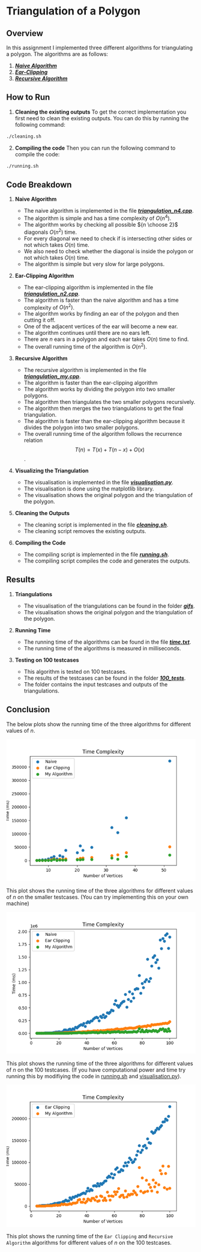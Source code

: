 # Triangulation of a Polygon

## Overview

In this assignment I implemented three different algorithms for triangulating a polygon. The algorithms are as follows:
1. ***[Naive Algorithm](triangulation_n4.cpp)***
2. ***[Ear-Clipping](triangulation_n2.cpp)***
3. ***[Recursive Algorithm](triangulation_my.cpp)***

## How to Run
1. **Cleaning the existing outputs**
To get the correct implementation you first need to clean the existing outputs. You can do this by running the following command:
```bash
./cleaning.sh
```

2. **Compiling the code** 
Then you can run the following command to compile the code:
```bash
./running.sh
```

## Code Breakdown
1. **Naive Algorithm**
    * The naive algorithm is implemented in the file ***[triangulation_n4.cpp](triangulation_n4.cpp)***.
    * The algorithm is simple and has a time complexity of $O(n^4)$. 
    * The algorithm works by checking all possible ${n \choose 2}$ diagonals $O(n^2)$ time.
    * For every diagonal we need to check if is intersecting other sides or not which takes $O(n)$ time.
    * We also need to check whether the diagonal is inside the polygon or not which takes $O(n)$ time.
    * The algorithm is simple but very slow for large polygons.


2. **Ear-Clipping Algorithm**
    * The ear-clipping algorithm is implemented in the file ***[triangulation_n2.cpp](triangulation_n2.cpp)***.
    * The algorithm is faster than the naive algorithm and has a time complexity of $O(n^2)$.
    * The algorithm works by finding an ear of the polygon and then cutting it off.
    * One of the adjacent vertices of the ear will become a new ear.
    * The algorithm continues until there are no ears left.
    * There are $n$ ears in a polygon and each ear takes $O(n)$ time to find.
    * The overall running time of the algorithm is $O(n^2)$.

3. **Recursive Algorithm**
    * The recursive algorithm is implemented in the file ***[triangulation_my.cpp](triangulation_my.cpp)***.
    * The algorithm is faster than the ear-clipping algorithm
    * The algorithm works by dividing the polygon into two smaller polygons.
    * The algorithm then triangulates the two smaller polygons recursively.
    * The algorithm then merges the two triangulations to get the final triangulation.
    * The algorithm is faster than the ear-clipping algorithm because it divides the polygon into two smaller polygons.
    * The overall running time of the algorithm follows the recurrence relation $$T(n) = T(x) + T(n-x) + O(x)$$.

4. **Visualizing the Triangulation**
    * The visualisation is implemented in the file ***[visualisation.py](visualisation.py)***.
    * The visualisation is done using the matplotlib library.
    * The visualisation shows the original polygon and the triangulation of the polygon.

5. **Cleaning the Outputs**
    * The cleaning script is implemented in the file ***[cleaning.sh](cleaning.sh)***.
    * The cleaning script removes the existing outputs.

6. **Compiling the Code**
    * The compiling script is implemented in the file ***[running.sh](running.sh)***.
    * The compiling script compiles the code and generates the outputs.

## Results
1. **Triangulations**
    * The visualisation of the triangulations can be found in the folder ***[gifs](/gifs/)***.
    * The visualisation shows the original polygon and the triangulation of the polygon.

2. **Running Time**
    * The running time of the algorithms can be found in the file ***[time.txt](time.txt)***.
    * The running time of the algorithms is measured in milliseconds.

3. **Testing on 100 testcases**
    * This algorithm is tested on 100 testcases.
    * The results of the testcases can be found in the folder ***[100_tests](/100_tests/)***.
    * The folder contains the input testcases and outputs of the triangulations.
    
## Conclusion

The below plots show the running time of the three algorithms for different values of $n$.

![Running Time](time.png)

This plot shows the running time of the three algorithms for different values of $n$ on the smaller testcases. (You can try implementing this on your own machine)

![Running Time 100](100_tests/time1.png)

This plot shows the running time of the three algorithms for different values of $n$ on the 100 testcases. (If you have computational power and time try running this by modifiying the code in [running.sh](/running.sh) and [visualisation.py](/visualisation.py)).

![Running Time 100](time1.png)

This plot shows the running time of the `Ear Clipping` and `Recursive Algorithm` algorithms for different values of $n$ on the 100 testcases.

